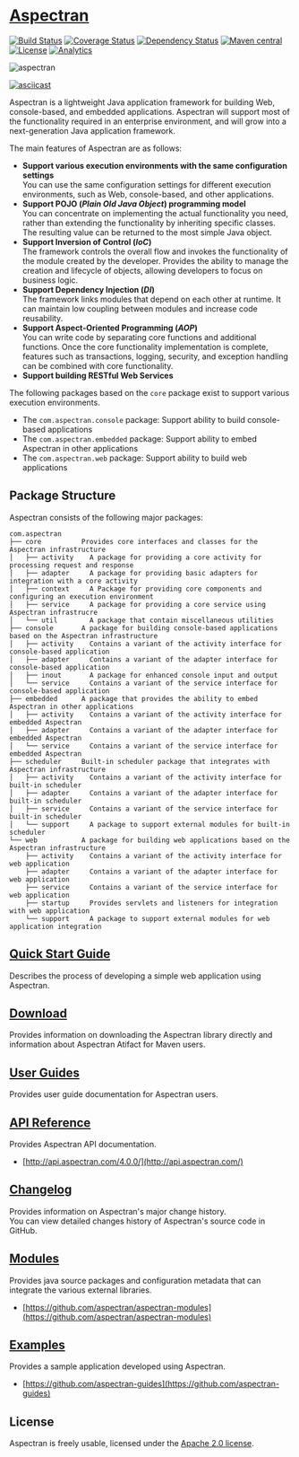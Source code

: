# [Aspectran](http://www.aspectran.com)
[![Build Status](https://travis-ci.org/aspectran/aspectran.svg?branch=master)](https://travis-ci.org/aspectran/aspectran)
[<img src="https://coveralls.io/repos/github/aspectran/aspectran/badge.svg?branch=master" alt="Coverage Status"/>](https://coveralls.io/github/aspectran/aspectran?branch=master)
[![Dependency Status](https://www.versioneye.com/user/projects/56eec08e35630e0029dafca6/badge.svg?style=flat)](https://www.versioneye.com/user/projects/56eec08e35630e0029dafca6)
[![Maven central](https://maven-badges.herokuapp.com/maven-central/com.aspectran/aspectran/badge.svg)](https://maven-badges.herokuapp.com/maven-central/com.aspectran/aspectran)
[![License](https://img.shields.io/:license-apache-orange.svg)](https://www.apache.org/licenses/LICENSE-2.0.html)
[![Analytics](https://ga-beacon.appspot.com/UA-66807210-1/aspectran/aspectran-readme?pixel)](https://github.com/aspectran/aspectran)

![aspectran](http://www.aspectran.com/images/header_aspectran.png)

[![asciicast](https://asciinema.org/a/116148.png)](https://asciinema.org/a/116148)

Aspectran is a lightweight Java application framework for building Web, console-based, and embedded applications.
Aspectran will support most of the functionality required in an enterprise environment, and will grow into a next-generation Java application framework.

The main features of Aspectran are as follows:

* **Support various execution environments with the same configuration settings**  
  You can use the same configuration settings for different execution environments, such as Web, console-based, and other applications.
* **Support POJO (*Plain Old Java Object*) programming model**  
  You can concentrate on implementing the actual functionality you need, rather than extending the functionality by inheriting specific classes.
  The resulting value can be returned to the most simple Java object.
* **Support Inversion of Control (*IoC*)**  
  The framework controls the overall flow and invokes the functionality of the module created by the developer.
  Provides the ability to manage the creation and lifecycle of objects, allowing developers to focus on business logic.
* **Support Dependency Injection (*DI*)**  
  The framework links modules that depend on each other at runtime.
  It can maintain low coupling between modules and increase code reusability.
* **Support Aspect-Oriented Programming (*AOP*)**  
  You can write code by separating core functions and additional functions.
  Once the core functionality implementation is complete, features such as transactions, logging, security, and exception handling can be combined with core functionality.
* **Support building RESTful Web Services**

The following packages based on the `core` package exist to support various execution environments.

* The `com.aspectran.console` package: Support ability to build console-based applications
* The `com.aspectran.embedded` package: Support ability to embed Aspectran in other applications
* The `com.aspectran.web` package: Support ability to build web applications

## Package Structure

Aspectran consists of the following major packages:

```
com.aspectran
├── core          Provides core interfaces and classes for the Aspectran infrastructure
│   ├── activity    A package for providing a core activity for processing request and response
│   ├── adapter     A package for providing basic adapters for integration with a core activity
│   ├── context     A Package for providing core components and configuring an execution environment
│   ├── service     A package for providing a core service using Aspectran infrastrucre
│   └── util        A package that contain miscellaneous utilities
├── console       A package for building console-based applications based on the Aspectran infrastructure
│   ├── activity    Contains a variant of the activity interface for console-based application
│   ├── adapter     Contains a variant of the adapter interface for console-based application
│   ├── inout       A package for enhanced console input and output
│   └── service     Contains a variant of the service interface for console-based application
├── embedded      A package that provides the ability to embed Aspectran in other applications
│   ├── activity    Contains a variant of the activity interface for embedded Aspectran
│   ├── adapter     Contains a variant of the adapter interface for embedded Aspectran
│   └── service     Contains a variant of the service interface for embedded Aspectran
├── scheduler     Built-in scheduler package that integrates with Aspectran infrastructure
│   ├── activity    Contains a variant of the activity interface for built-in scheduler
│   ├── adapter     Contains a variant of the adapter interface for built-in scheduler
│   ├── service     Contains a variant of the service interface for built-in scheduler
│   └── support     A package to support external modules for built-in scheduler
└── web           A package for building web applications based on the Aspectran infrastructure
    ├── activity    Contains a variant of the activity interface for web application
    ├── adapter     Contains a variant of the adapter interface for web application
    ├── service     Contains a variant of the service interface for web application
    ├── startup     Provides servlets and listeners for integration with web application
    └── support     A package to support external modules for web application integration
```

## [Quick Start Guide](http://www.aspectran.com/getting-started/quickstart/)
Describes the process of developing a simple web application using Aspectran.

## [Download](http://www.aspectran.com/getting-started/download/)
Provides information on downloading the Aspectran library directly and information about Aspectran Atifact for Maven users.

## [User Guides](http://www.aspectran.com/docs/guides/)
Provides user guide documentation for Aspectran users.

## [API Reference](http://www.aspectran.com/docs/api/)
Provides Aspectran API documentation.
* [http://api.aspectran.com/4.0.0/](http://api.aspectran.com/)

## [Changelog](http://www.aspectran.com/docs/changelog/)
Provides information on Aspectran's major change history.  
You can view detailed changes history of Aspectran's source code in GitHub.

## [Modules](http://www.aspectran.com/modules/)
Provides java source packages and configuration metadata that can integrate the various external libraries.
* [https://github.com/aspectran/aspectran-modules](https://github.com/aspectran/aspectran-modules)

## [Examples](http://www.aspectran.com/examples/)
Provides a sample application developed using Aspectran.
* [https://github.com/aspectran-guides](https://github.com/aspectran-guides)

## License
Aspectran is freely usable, licensed under the [Apache 2.0 license](http://www.apache.org/licenses/LICENSE-2.0).
